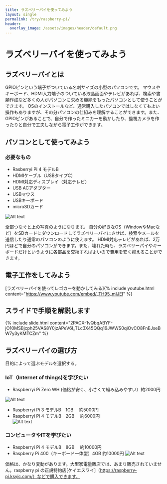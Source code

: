 ```yaml
---
title: ラズベリーパイを使ってみよう
layout: single
permalink: /try/raspberry-pi/
header:
  overlay_image: /assets/images/header/default.png
---
```

# ラズベリーパイを使ってみよう

## ラズベリーパイとは
GPIOピンという端子がついている名刺サイズの小型のパソコンです。  マウスやキーボード、HDMI入力端子のついている液晶画面やテレビがあれば、検索や書類作成など多くの人がパソコンに求める機能をもったパソコンとして使うことができます。  OSのインストールなど、通常購入したパソコンではしなくてもよい操作もありますが、その分パソコンの仕組みを理解することができます。また、GPIOピンがあることで、自分で作ったミニカーを動かしたり、監視カメラを作ったりと自分で工夫しながら電子工作ができます。

## パソコンとして使ってみよう
### 必要なもの
- Rasberryi Pi 4 モデルB　
- HDMIケーブル（USBタイプC）
- HDMI対応ディスプレイ（対応テレビ）
- USB ACアダプター
- USBマウス
- USBキーボード
- microSDカード

![Alt text](/raspberry-pi_img/pasokon.jpg)

全部つなぐと上の写真のようになります。  自分の好きなOS（WindowやMacなど）をSDカードにダウンロードしてラズベリーパイにさせば、検索やメールを送信したり通常のパソコンのように使えます。  HDMI対応テレビがあれば、2万円ほどで自分のパソコンができます。また、壊れた時も、ラズベリーパイやキーボードだけというように各部品を交換すればよいので費用を安く抑えることができます。

## 電子工作をしてみよう
[ラズベリーパイを使ってレゴカーを動かしてみる]{% include youtube.html content="https://www.youtube.com/embed/_TH95_mIJEI" %}

## スライドで手順を解説します
{% include slide.html content="2PACX-1vQbqABYF-jO10MSBjcph25VAS8Y0jzAPeV6I_TLc3X45QQq16JWWS0qiOvCO8FnEJseBW7y3yKMTCZm" %}

## ラズベリーパイの選び方
目的によって選ぶモデルを選択する。

### IoT（Internet of things)を学びたい
- Raspberryi Pi Zero WH (価格が安く、小さくて組み込みやすい）約2000円

![Alt text](/raspberry-pi_img/rasberrypizero.jpg)

- Raspberryi Pi 3 モデルB　1GB 　約5000円
- Raspberryi Pi 4 モデルB　2GB 　約6000円  
![Alt text](/raspberry-pi_img/rasberrypi4modelb.jpg)

### コンピュータやITを学びたい
- Raspberryi Pi 4 モデルB　8GB 　約10000円
- Raspberry Pi 400（キーボード一体型）4GB 約10000円
![Alt text](/raspberry-pi_img/rasberrypi400.jpg)

価格は、かなり変動があります。大型家電量販店では、あまり販売されていません。raspberry pi の正規特約店[ケイエスワイ]（https://raspberry-pi.ksyic.com/）などで購入できます。
